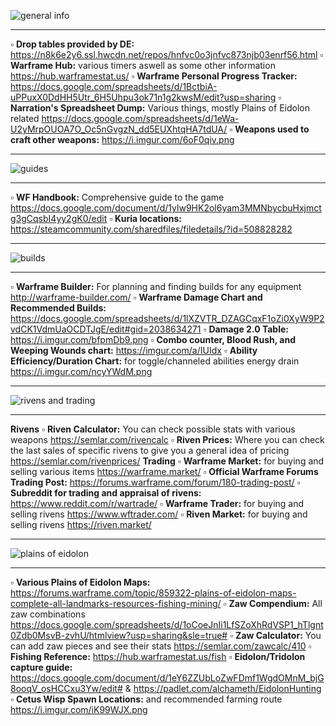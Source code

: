 ![general info](https://cdn.discordapp.com/attachments/233162398389764097/431090645050851328/general_info.png)

---

:white_small_square: **Drop tables provided by DE:** https://n8k6e2y6.ssl.hwcdn.net/repos/hnfvc0o3jnfvc873njb03enrf56.html
:white_small_square: **Warframe Hub:** various timers aswell as some other information https://hub.warframestat.us/
:white_small_square: **Warframe Personal Progress Tracker:** https://docs.google.com/spreadsheets/d/1BctbiA-uPPuxX0DdHH5Utr_6H5Uhpu3ok71n1g2kwsM/edit?usp=sharing
:white_small_square: **Narration's Spreadsheet Dump:** Various things, mostly Plains of Eidolon related https://docs.google.com/spreadsheets/d/1eWa-U2yMrpOUOA7O_Oc5nGvgzN_dd5EUXhtqHA7tdUA/
:white_small_square: **Weapons used to craft other weapons:** https://i.imgur.com/6oF0qiv.png

---

![guides](https://media.discordapp.net/attachments/233162398389764097/431091167975702548/guidesrsb.png)

---

:white_small_square: **WF Handbook:** Comprehensive guide to the game https://docs.google.com/document/d/1ylw9HK2ol6yam3MMNbycbuHxjmctg3gCqsbI4yy2gK0/edit
:white_small_square: **Kuria locations:** https://steamcommunity.com/sharedfiles/filedetails/?id=508828282

---

![builds](https://cdn.discordapp.com/attachments/233162398389764097/431091252138737664/buildsrsb.png)

---

:white_small_square: **Warframe Builder:** For planning and finding builds for any equipment http://warframe-builder.com/
:white_small_square: **Warframe Damage Chart and Recommended Builds:** https://docs.google.com/spreadsheets/d/1lXZVTR_DZAGCqxF1oZi0XyW9P2vdCK1VdmUaOCDTJgE/edit#gid=2038634271
:white_small_square: **Damage 2.0 Table:** https://i.imgur.com/bfpmDb9.png
:white_small_square: **Combo counter, Blood Rush, and Weeping Wounds chart:** https://imgur.com/a/IUIdx
:white_small_square: **Ability Efficiency/Duration Chart:** for toggle/channeled abilities energy drain https://i.imgur.com/ncyYWdM.png

---

![rivens and trading](https://cdn.discordapp.com/attachments/233162398389764097/431091333839716355/rivensandtrading.png)

---

__Rivens__
:white_small_square: **Riven Calculator:** You can check possible stats with various weapons https://semlar.com/rivencalc
:white_small_square: **Riven Prices:** Where you can check the last sales of specific rivens to give you a general idea of pricing https://semlar.com/rivenprices/
__Trading__
:white_small_square: **Warframe Market:** for buying and selling various items https://warframe.market/
:white_small_square: **Official Warframe Forums Trading Post:** https://forums.warframe.com/forum/180-trading-post/
:white_small_square: **Subreddit for trading and appraisal of rivens:** https://www.reddit.com/r/wartrade/
:white_small_square: **Warframe Trader:** for buying and selling rivens https://www.wftrader.com/
:white_small_square: **Riven Market:** for buying and selling rivens https://riven.market/

---

![plains of eidolon](https://cdn.discordapp.com/attachments/233162398389764097/431091403502911489/plainsofeidolonrsb.png)

---

:white_small_square: **Various Plains of Eidolon Maps:** https://forums.warframe.com/topic/859322-plains-of-eidolon-maps-complete-all-landmarks-resources-fishing-mining/
:white_small_square: **Zaw Compendium:** All zaw combinations https://docs.google.com/spreadsheets/d/1oCoeJnIi1LfSZoXhRdVSP1_hTlgnt0Zdb0MsvB-zvhU/htmlview?usp=sharing&sle=true#
:white_small_square: **Zaw Calculator:** You can add zaw pieces and see their stats https://semlar.com/zawcalc/410
:white_small_square: **Fishing Reference:** https://hub.warframestat.us/fish
:white_small_square: **Eidolon/Tridolon capture guide:** https://docs.google.com/document/d/1eY6ZZUbLoZwFDmf1WgdOMnM_bjG8ooqV_osHCCxu3Yw/edit#
& https://padlet.com/alchameth/EidolonHunting 
:white_small_square: **Cetus Wisp Spawn Locations:** and recommended farming route https://i.imgur.com/iK99WJX.png
